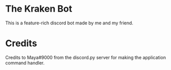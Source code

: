 # The Kraken Bot

This is a feature-rich discord bot made by me and my friend.



# Credits

Credits to Maya#9000 from the discord.py server for making the application command handler.
